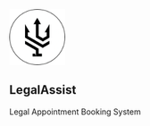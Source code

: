 
<img src="./Frontend/logo/LegalAssist.png" width="100" heigth="100" />

## LegalAssist

Legal Appointment Booking System

